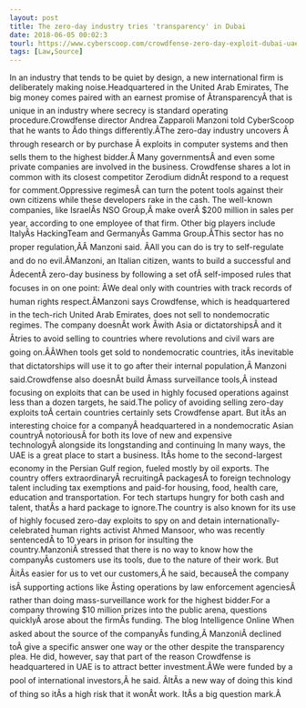 ```yaml
---
layout: post
title: The zero-day industry tries 'transparency' in Dubai
date: 2018-06-05 00:02:3
tourl: https://www.cyberscoop.com/crowdfense-zero-day-exploit-dubai-uae/?category_news=technology
tags: [Law,Source]
---
```

In an industry that tends to be quiet by design, a new international firm is deliberately making noise.Headquartered in the United Arab Emirates, The big money comes paired with an earnest promise of ÂtransparencyÂ that is unique in an industry where secrecy is standard operating procedure.Crowdfense director Andrea Zapparoli Manzoni told CyberScoop that he wants to Âdo things differently.ÂThe zero-day industry uncovers Â through research or by purchase Â exploits in computer systems and then sells them to the highest bidder.Â Many governmentsÂ and even some private companies are involved in the business. Crowdfense shares a lot in common with its closest competitor Zerodium didnÂt respond to a request for comment.Oppressive regimesÂ can turn the potent tools against their own citizens while these developers rake in the cash. The well-known companies, like IsraelÂs NSO Group,Â make overÂ $200 million in sales per year, according to one employee of that firm. Other big players include ItalyÂs HackingTeam and GermanyÂs Gamma Group.ÂThis sector has no proper regulation,ÂÂ Manzoni said. ÂAll you can do is try to self-regulate and do no evil.ÂManzoni, an Italian citizen, wants to build a successful and ÂdecentÂ zero-day business by following a set ofÂ self-imposed rules that focuses in on one point: ÂWe deal only with countries with track records of human rights respect.ÂManzoni says Crowdfense, which is headquartered in the tech-rich United Arab Emirates, does not sell to nondemocratic regimes. The company doesnÂt work Âwith Asia or dictatorshipsÂ and it Âtries to avoid selling to countries where revolutions and civil wars are going on.ÂÂWhen tools get sold to nondemocratic countries, itÂs inevitable that dictatorships will use it to go after their internal population,Â Manzoni said.Crowdfense also doesnÂt build Âmass surveillance tools,Â instead focusing on exploits that can be used in highly focused operations against less than a dozen targets, he said.The policy of avoiding selling zero-day exploits toÂ certain countries certainly sets Crowdfense apart. But itÂs an interesting choice for a companyÂ headquartered in a nondemocratic Asian countryÂ notoriousÂ for both its love of new and expensive technologyÂ alongside its longstanding and continuing In many ways, the UAE is a great place to start a business. ItÂs home to the second-largest economy in the Persian Gulf region, fueled mostly by oil exports. The country offers extraordinaryÂ recruitingÂ packagesÂ to foreign technology talent including tax exemptions and paid-for housing, food, health care, education and transportation. For tech startups hungry for both cash and talent, thatÂs a hard package to ignore.The country is also known for its use of highly focused zero-day exploits to spy on and detain internationally-celebrated human rights activist Ahmed Mansoor, who was recently sentencedÂ to 10 years in prison for insulting the country.ManzoniÂ stressed that there is no way to know how the companyÂs customers use its tools, due to the nature of their work. But ÂitÂs easier for us to vet our customers,Â he said, becauseÂ the company isÂ supporting actions like Âsting operations by law enforcement agenciesÂ rather than doing mass-surveillance work for the highest bidder.For a company throwing $10 million prizes into the public arena, questions quicklyÂ arose about the firmÂs funding. The blog Intelligence Online When asked about the source of the companyÂs funding,Â ManzoniÂ declined toÂ give a specific answer one way or the other despite the transparency plea. He did, however, say that part of the reason Crowdfense is headquartered in UAE is to attract better investment.ÂWe were funded by a pool of international investors,Â he said. ÂItÂs a new way of doing this kind of thing so itÂs a high risk that it wonÂt work. ItÂs a big question mark.Â